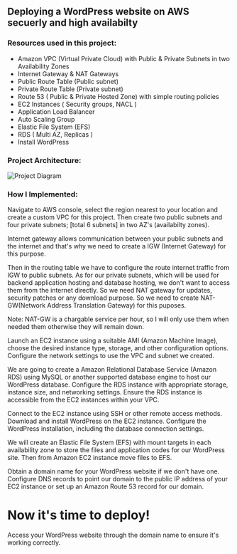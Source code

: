 ## Deploying a WordPress website on AWS secuerly and high availabilty

### Resources used in this project:
-   Amazon VPC (Virtual Private Cloud) with Public & Private Subnets in two Availability Zones
-   Internet Gateway & NAT Gateways
-   Public Route Table (Public subnet)
-   Private Route Table (Private subnet)
-   Route 53 ( Public & Private Hosted Zone) with simple routing policies
-   EC2 Instances ( Security groups, NACL )
-   Application Load Balancer
-   Auto Scaling Group
-   Elastic File System (EFS)
-   RDS ( Multi AZ, Replicas )
-   Install WordPress


### Project Architecture:
![Project Diagram](https://github.com/ahsan598/aws-wordpress-website/blob/main/aws-wordpress-website-diagram.svg)


### How I Implemented:

Navigate to AWS console, select the region nearest to your location and create a custom VPC for this project. Then create two public subnets and four private subnets; [total 6 subnets] in two AZ's (availabilty zones). 

Internet gateway allows communication between your public subnets and the internet and that's why we need to create a IGW (Internet Gateway) for this purpose.

Then in the routing table we have to configure the route internet traffic from IGW to public subnets.
As for our private subnets, which will be used for backend application hosting and database hosting, we don't want to access them from the internet directly. So we need NAT gateway for updates, security patches or any download purpose. So we need to create NAT-GW(Network Address Translation Gateway) for this puposes.

Note: NAT-GW is a chargable service per hour, so I will only use them when needed them otherwise they will remain down.

Launch an EC2 instance using a suitable AMI (Amazon Machine Image), choose the desired instance type, storage, and other configuration options. Configure the network settings to use the VPC and subnet we created.

We are going to create a Amazon Relational Database Service (Amazon RDS) using MySQL or another supported database engine to host our WordPress database. Configure the RDS instance with appropriate storage, instance size, and networking settings.
Ensure the RDS instance is accessible from the EC2 instances within your VPC.

Connect to the EC2 instance using SSH or other remote access methods. Download and install WordPress on the EC2 instance. Configure the WordPress installation, including the database connection settings.

We will create an Elastic File System (EFS) with mount targets in each availability zone to store the files and application codes for our WordPress site. Then from Amazon EC2 instance move files to EFS.

Obtain a domain name for your WordPress website if we don't have one. Configure DNS records to point our domain to the public IP address of your EC2 instance or set up an Amazon Route 53 record for our domain.

# Now it's time to deploy!
Access your WordPress website through the domain name to ensure it's working correctly.